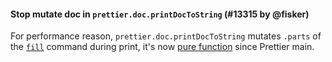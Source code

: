 #### Stop mutate doc in `prettier.doc.printDocToString` (#13315 by @fisker)

For performance reason, `prettier.doc.printDocToString` mutates `.parts` of the [`fill`](https://github.com/prettier/prettier/blob/main/commands.md#fill) command during print, it's now [pure function](https://en.wikipedia.org/wiki/Pure_function) since Prettier main.
